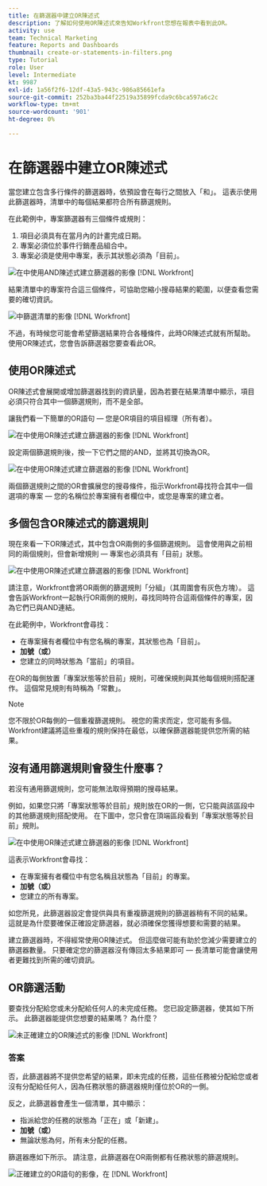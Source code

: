 ```yaml
---
title: 在篩選器中建立OR陳述式
description: 了解如何使用OR陳述式來告知Workfront您想在報表中看到此OR。
activity: use
team: Technical Marketing
feature: Reports and Dashboards
thumbnail: create-or-statements-in-filters.png
type: Tutorial
role: User
level: Intermediate
kt: 9987
exl-id: 1a56f2f6-12df-43a5-943c-986a85661efa
source-git-commit: 252ba3ba44f22519a35899fcda9c6bca597a6c2c
workflow-type: tm+mt
source-wordcount: '901'
ht-degree: 0%

---
```


# 在篩選器中建立OR陳述式

當您建立包含多行條件的篩選器時，依預設會在每行之間放入「和」。 這表示使用此篩選器時，清單中的每個結果都符合所有篩選規則。

在此範例中，專案篩選器有三個條件或規則：

1. 項目必須具有在當月內的計畫完成日期。
1. 專案必須位於事件行銷產品組合中。
1. 專案必須是使用中專案，表示其狀態必須為「目前」。

![在中使用AND陳述式建立篩選器的影像 [!DNL Workfront]](assets/or-statement-1.png)

結果清單中的專案符合這三個條件，可協助您縮小搜尋結果的範圍，以便查看您需要的確切資訊。

![中篩選清單的影像 [!DNL Workfront]](assets/or-statement-2.png)

不過，有時候您可能會希望篩選結果符合各種條件，此時OR陳述式就有所幫助。 使用OR陳述式，您會告訴篩選器您要查看此OR。

## 使用OR陳述式

OR陳述式會展開或增加篩選器找到的資訊量，因為若要在結果清單中顯示，項目必須只符合其中一個篩選規則，而不是全部。

讓我們看一下簡單的OR語句 — 您是OR項目的項目經理（所有者）。

![在中使用OR陳述式建立篩選器的影像 [!DNL Workfront]](assets/or-statement-3.png)

設定兩個篩選規則後，按一下它們之間的AND，並將其切換為OR。

![在中使用OR陳述式建立篩選器的影像 [!DNL Workfront]](assets/or-statement-4.png)

兩個篩選規則之間的OR會擴展您的搜尋條件，指示Workfront尋找符合其中一個選項的專案 — 您的名稱位於專案擁有者欄位中，或您是專案的建立者。

## 多個包含OR陳述式的篩選規則

現在來看一下OR陳述式，其中包含OR兩側的多個篩選規則。 這會使用與之前相同的兩個規則，但會新增規則 — 專案也必須具有「目前」狀態。

![在中使用OR陳述式建立篩選器的影像 [!DNL Workfront]](assets/or-statement-5.png)

請注意，Workfront會將OR兩側的篩選規則「分組」（其周圍會有灰色方塊）。 這會告訴Workfront一起執行OR兩側的規則，尋找同時符合這兩個條件的專案，因為它們已與AND連結。

在此範例中，Workfront會尋找：

* 在專案擁有者欄位中有您名稱的專案，其狀態也為「目前」。
* **加號（或）**
* 您建立的同時狀態為「當前」的項目。

在OR的每側放置「專案狀態等於目前」規則，可確保規則與其他每個規則搭配運作。 這個常見規則有時稱為「常數」。

>[!NOTE]
>
>您不限於OR每側的一個重複篩選規則。 視您的需求而定，您可能有多個。 Workfront建議將這些重複的規則保持在最低，以確保篩選器能提供您所需的結果。

## 沒有通用篩選規則會發生什麼事？

若沒有通用篩選規則，您可能無法取得預期的搜尋結果。

例如，如果您只將「專案狀態等於目前」規則放在OR的一側，它只能與該區段中的其他篩選規則搭配使用。 在下圖中，您只會在頂端區段看到「專案狀態等於目前」規則。

![在中使用OR陳述式建立篩選器的影像 [!DNL Workfront]](assets/or-statement-6.png)

這表示Workfront會尋找：

* 在專案擁有者欄位中有您名稱且狀態為「目前」的專案。
* **加號（或）**
* 您建立的所有專案。

如您所見，此篩選器設定會提供與具有重複篩選規則的篩選器稍有不同的結果。 這就是為什麼要確保正確設定篩選器，就必須確保您獲得想要和需要的結果。

建立篩選器時，不得經常使用OR陳述式。 但這麼做可能有助於您減少需要建立的篩選器數量。 只要確定您的篩選器沒有傳回太多結果即可 — 長清單可能會讓使用者更難找到所需的確切資訊。

## OR篩選活動

要查找分配給您或未分配給任何人的未完成任務。 您已設定篩選器，使其如下所示。 此篩選器能提供您想要的結果嗎？ 為什麼？

![未正確建立的OR陳述式的影像 [!DNL Workfront]](assets/or-statement-your-turn-1.png)

### 答案

否，此篩選器將不提供您希望的結果，即未完成的任務，這些任務被分配給您或者沒有分配給任何人，因為任務狀態的篩選器規則僅位於OR的一側。

反之，此篩選器會產生一個清單，其中顯示：

* 指派給您的任務的狀態為「正在」或「新建」。
* **加號（或）**
* 無論狀態為何，所有未分配的任務。

篩選器應如下所示。 請注意，此篩選器在OR兩側都有任務狀態的篩選規則。

![正確建立的OR語句的影像，在 [!DNL Workfront]](assets/or-statement-your-turn-2.png)
